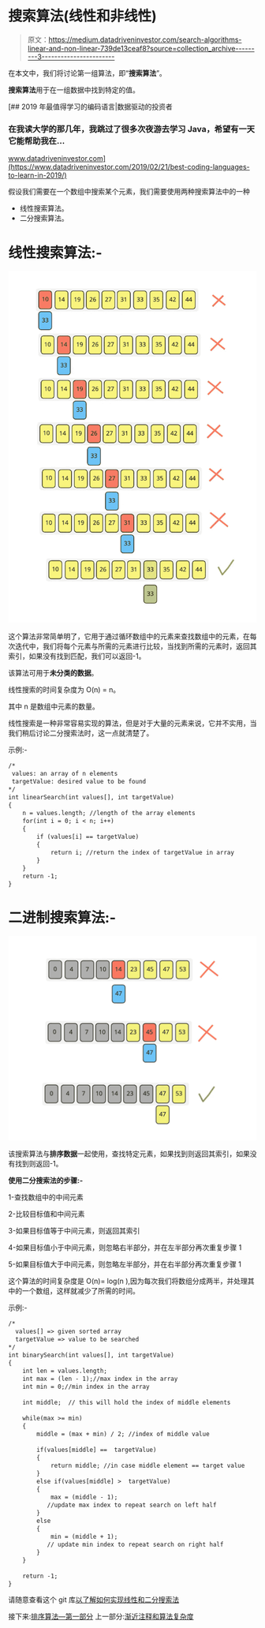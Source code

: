 # 搜索算法(线性和非线性)

> 原文：<https://medium.datadriveninvestor.com/search-algorithms-linear-and-non-linear-739de13ceaf8?source=collection_archive---------3----------------------->

在本文中，我们将讨论第一组算法，即“**搜索算法**”。

**搜索算法**用于在一组数据中找到特定的值。

[](https://www.datadriveninvestor.com/2019/02/21/best-coding-languages-to-learn-in-2019/) [## 2019 年最值得学习的编码语言|数据驱动的投资者

### 在我读大学的那几年，我跳过了很多次夜游去学习 Java，希望有一天它能帮助我在…

www.datadriveninvestor.com](https://www.datadriveninvestor.com/2019/02/21/best-coding-languages-to-learn-in-2019/) 

假设我们需要在一个数组中搜索某个元素，我们需要使用两种搜索算法中的一种

*   线性搜索算法。
*   二分搜索算法。

# **线性搜索算法:-**

![](img/91a1bda82f8aff55ed325502390d0773.png)

这个算法非常简单明了，它用于通过循环数组中的元素来查找数组中的元素，在每次迭代中，我们将每个元素与所需的元素进行比较，当找到所需的元素时，返回其索引，如果没有找到匹配，我们可以返回-1。

该算法可用于**未分类的数据**。

线性搜索的时间复杂度为 O(n) = n。

其中 n 是数组中元素的数量。

线性搜索是一种非常容易实现的算法，但是对于大量的元素来说，它并不实用，当我们稍后讨论二分搜索法时，这一点就清楚了。

示例:-

```
/*
 values: an array of n elements
 targetValue: desired value to be found
*/
int linearSearch(int values[], int targetValue)
{
    n = values.length; //length of the array elements
    for(int i = 0; i < n; i++)
    {
        if (values[i] == targetValue) 
        {       
            return i; //return the index of targetValue in array
        }
    }
    return -1;
}
```

# **二进制搜索算法:-**

![](img/962b3279c6f324799fbe85e27939778b.png)

该搜索算法与**排序数据**一起使用，查找特定元素，如果找到则返回其索引，如果没有找到则返回-1。

**使用二分搜索法的步骤:-**

1-查找数组中的中间元素

2-比较目标值和中间元素

3-如果目标值等于中间元素，则返回其索引

4-如果目标值小于中间元素，则忽略右半部分，并在左半部分再次重复步骤 1

5-如果目标值大于中间元素，则忽略左半部分，并在右半部分再次重复步骤 1

这个算法的时间复杂度是 O(n)= log(n ),因为每次我们将数组分成两半，并处理其中的一个数组，这样就减少了所需的时间。

示例:-

```
/*
  values[] => given sorted array
  targetValue => value to be searched
*/
int binarySearch(int values[], int targetValue)
{
    int len = values.length;
    int max = (len - 1);//max index in the array
    int min = 0;//min index in the array

    int middle;  // this will hold the index of middle elements

    while(max >= min)
    {
        middle = (max + min) / 2; //index of middle value

        if(values[middle] ==  targetValue)
        {
            return middle; //in case middle element == target value
        }
        else if(values[middle] >  targetValue) 
        {
            max = (middle - 1); 
           //update max index to repeat search on left half
        }
        else
        {
            min = (middle + 1);
           // update min index to repeat search on right half
        }
    }

    return -1;
}
```

请随意查看这个 git 库[以了解如何实现线性和二分搜索法](https://github.com/hebatarek1989/data_structure_algorithms.git)

接下来:[排序算法—第一部分](https://medium.com/datadriveninvestor/sorting-algorithms-part-1-5758f6ff90f6)
上一部分:[渐近注释和算法复杂度](https://medium.com/datadriveninvestor/asymptotic-annotation-and-algorithm-complexity-8825eec87d24)